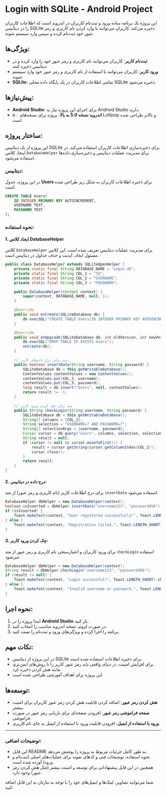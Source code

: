 # Login with SQLite - Android Project

این پروژه یک برنامه ساده ورود و ثبت‌نام کاربران در اندروید است که اطلاعات کاربران را در دیتابیس SQLite ذخیره می‌کند. کاربران می‌توانند با وارد کردن نام کاربری و رمز عبور خود ثبت‌نام کرده و سپس وارد سیستم شوند.

## ویژگی‌ها:
- **ثبت‌نام کاربر**: کاربران می‌توانند نام کاربری و رمز عبور خود را وارد کرده و در دیتابیس ذخیره کنند.
- **ورود کاربر**: کاربران می‌توانند با استفاده از نام کاربری و رمز عبور خود وارد سیستم شوند.
- **SQLite**: تمامی اطلاعات کاربران در یک پایگاه داده محلی SQLite ذخیره می‌شود.

## پیش‌نیازها:
- **Android Studio**: برای اجرای این پروژه نیاز به Android Studio دارید.
- **اندروید نسخه 5.0 به بالا**: پروژه برای نسخه‌های ۵.۰ Lollipop و بالاتر طراحی شده است.

## ساختار پروژه:
این پروژه از یک دیتابیس SQLite برای ذخیره‌سازی اطلاعات کاربران استفاده می‌کند. در اینجا، کلاس `DatabaseHelper` برای مدیریت عملیات دیتابیس و ذخیره‌سازی داده‌ها استفاده می‌شود.

### دیتابیس:

در این پروژه، جدول **Users** برای ذخیره اطلاعات کاربران به شکل زیر طراحی شده است:

```sql
CREATE TABLE Users(
    ID INTEGER PRIMARY KEY AUTOINCREMENT,
    USERNAME TEXT,
    PASSWORD TEXT
);
```

### نحوه استفاده:

#### 1. **ایجاد کلاس DatabaseHelper**

کلاس `DatabaseHelper` برای مدیریت عملیات دیتابیس تعریف شده است. این کلاس مسئول ایجاد، آپدیت و حذف جداول در دیتابیس است.

```java
public class DatabaseHelper extends SQLiteOpenHelper {
    private static final String DATABASE_NAME = "Login.db";
    private static final String COL_1 = "ID";
    private static final String COL_2 = "USERNAME";
    private static final String COL_3 = "PASSWORD";

    public DatabaseHelper(Context context) {
        super(context, DATABASE_NAME, null, 1);
    }

    @Override
    public void onCreate(SQLiteDatabase db) {
        db.execSQL("CREATE TABLE Users(ID INTEGER PRIMARY KEY AUTOINCREMENT, USERNAME TEXT, PASSWORD TEXT)");
    }

    @Override
    public void onUpgrade(SQLiteDatabase db, int oldVersion, int newVersion) {
        db.execSQL("DROP TABLE IF EXISTS Users");
        onCreate(db);
    }

    // متد برای درج داده‌های کاربر
    public boolean insertData(String username, String password) {
        SQLiteDatabase db = this.getWritableDatabase();
        ContentValues contentValues = new ContentValues();
        contentValues.put(COL_2, username);
        contentValues.put(COL_3, password);
        long result = db.insert("Users", null, contentValues);
        return result != -1;
    }

    // متد برای چک کردن ورود کاربر
    public String checkLogin(String username, String password) {
        SQLiteDatabase db = this.getWritableDatabase();
        String[] columns = {COL_2};
        String selection = "USERNAME=? AND PASSWORD=?";
        String[] selectionArgs = {username, password};
        Cursor cursor = db.query("Users", columns, selection, selectionArgs, null, null, null);
        String result = null;
        if (cursor != null && cursor.moveToFirst()) {
            result = cursor.getString(cursor.getColumnIndex(COL_2));
            cursor.close();
        }
        return result;
    }
}
```

#### 2. **درج داده در دیتابیس**:
برای درج اطلاعات کاربر (نام کاربری و رمز عبور) از متد `insertData` استفاده می‌شود.

```java
DatabaseHelper dbHelper = new DatabaseHelper(context);
boolean isInserted = dbHelper.insertData("username123", "password456");
if (isInserted) {
    Toast.makeText(context, "User registered successfully!", Toast.LENGTH_SHORT).show();
} else {
    Toast.makeText(context, "Registration failed.", Toast.LENGTH_SHORT).show();
}
```

#### 3. **چک کردن ورود کاربر**:
برای ورود کاربران و اعتبارسنجی نام کاربری و رمز عبور از متد `checkLogin` استفاده می‌شود.

```java
DatabaseHelper dbHelper = new DatabaseHelper(context);
String result = dbHelper.checkLogin("username123", "password456");
if (result != null) {
    Toast.makeText(context, "Login successful!", Toast.LENGTH_SHORT).show();
} else {
    Toast.makeText(context, "Invalid username or password.", Toast.LENGTH_SHORT).show();
}
```

## نحوه اجرا:

1. ابتدا پروژه را در **Android Studio** باز کنید.
2. در صورت لزوم، نسخه اندروید مناسب را انتخاب کنید.
3. برنامه را اجرا کرده و ویژگی‌های ورود و ثبت‌نام را تست کنید.

## نکات مهم:
- در این پروژه از دیتابیس SQLite برای ذخیره اطلاعات استفاده شده است.
- برای افزایش امنیت، در دنیای واقعی باید رمز عبور کاربر را با روش‌های ایمن‌تری مانند هش کردن ذخیره کرد.
- این پروژه برای اهداف آموزشی طراحی شده است.

## توسعه‌ها:
- **هش کردن رمز عبور**: اضافه کردن قابلیت هش کردن رمز عبور کاربران برای امنیت بیشتر.
- **صفحه فراموشی رمز عبور**: افزودن صفحه‌ای برای بازیابی رمز عبور در صورت فراموشی.
- **ورود با استفاده از ایمیل**: افزودن قابلیت ورود با استفاده از ایمیل به جای نام کاربری.


---

### توضیحات اضافی:

- این فایل README به طور کامل جزئیات مربوط به پروژه را پوشش می‌دهد.
- نحوه استفاده، توضیحات فنی و کدهای نمونه برای عملیات‌های اصلی (ثبت‌نام و ورود) آورده شده است.
- همچنین در این فایل پیشنهاداتی برای توسعه و امنیت بیشتر (مثل هش کردن رمز عبور) وجود دارد.

شما می‌توانید تصاویر، لینک‌ها و ایمیل‌های خود را با توجه به نیازتان به این فایل اضافه کنید.

